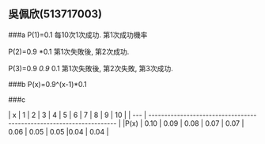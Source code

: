 ## 吳佩欣(513717003)

###a
P(1)=0.1	每10次1次成功.	第1次成功機率	
		
P(2)=0.9 *0.1	第1次失敗後, 第2次成功.	
		
P(3)=0.9 *0.9* 0.1	第1次失敗後, 第2次失敗, 第3次成功.	

###b
P(x)=0.9^(x-1)*0.1		


###c
 
|  x  |    1  |   2  |   3  |   4  |   5  |   6  |   7  |   8  |   9  |  10  |
| --- | -------------------------------------------------------------------- |
|P(x) |  0.10 | 0.09 | 0.08 |  0.07 | 0.07 | 0.06 | 0.05 | 0.05 |0.04 | 0.04 |



